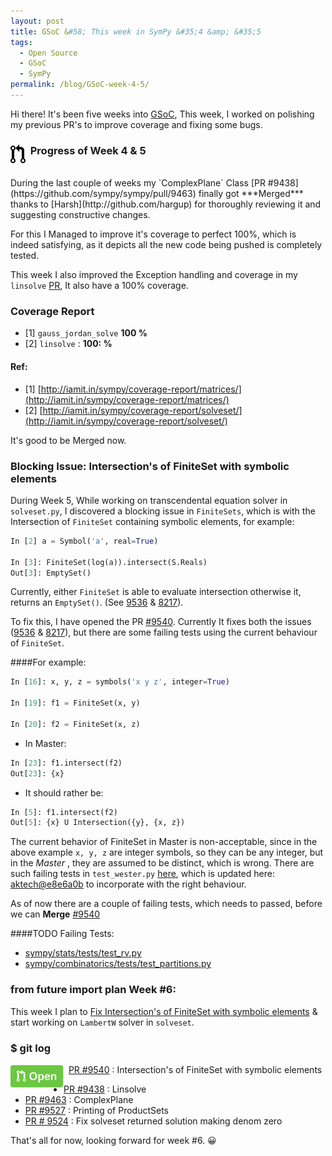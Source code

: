 ```yaml
---
layout: post
title: GSoC &#58; This week in SymPy &#35;4 &amp; &#35;5
tags:
  - Open Source
  - GSoC
  - SymPy
permalink: /blog/GSoC-week-4-5/
---
```


Hi there! It's been five weeks into [GSoC](https://en.wikipedia.org/wiki/Google_Summer_of_Code), 
This week, I worked on polishing my previous PR's to improve coverage and
fixing some bugs.

### &nbsp; **Progress of Week 4 & 5** <img style="float: left" src="/assets/gsoc/pr.png"> 
</br>
During the last couple of weeks my `ComplexPlane` Class [PR #9438](https://github.com/sympy/sympy/pull/9463)
finally got ***Merged*** thanks to [Harsh](http://github.com/hargup) for thoroughly reviewing it and suggesting constructive changes.

For this I Managed to improve it's coverage to perfect 100%, which is indeed satisfying, as it depicts all the new code being pushed is completely tested.

This week I also improved the Exception handling and coverage in my `linsolve` [PR](https://github.com/sympy/sympy/pull/), It also have a 100% coverage.

### Coverage Report

*  [1] `gauss_jordan_solve` **100 %** 
*  [2] `linsolve` : **100: %**

#### Ref:

* [1] [http://iamit.in/sympy/coverage-report/matrices/](http://iamit.in/sympy/coverage-report/matrices/)
* [2] [http://iamit.in/sympy/coverage-report/solveset/](http://iamit.in/sympy/coverage-report/solveset/)

It's good to be Merged now.

### **Blocking Issue**: Intersection's of FiniteSet with symbolic elements

During Week 5, While working on transcendental equation solver in `solveset.py`, I discovered a blocking issue in `FiniteSets`, which is with the Intersection of `FiniteSet` containing symbolic elements, for example:

 ```python
In [2] a = Symbol('a', real=True)

In [3]: FiniteSet(log(a)).intersect(S.Reals)
Out[3]: EmptySet()
```

Currently, either `FiniteSet` is able to evaluate intersection otherwise it, returns an `EmptySet()`.
(See [9536](https://github.com/sympy/sympy/issues/9536) & [8217](https://github.com/sympy/sympy/issues/8217)).

To fix this, I have opened the PR [#9540](https://github.com/sympy/sympy/pull/9540).
Currently It fixes both the issues ([9536](https://github.com/sympy/sympy/issues/9536) & [8217](https://github.com/sympy/sympy/issues/8217)), but there are some failing tests using the current behaviour of `FiniteSet`.

####For example:

```python
In [16]: x, y, z = symbols('x y z', integer=True)

In [19]: f1 = FiniteSet(x, y)

In [20]: f2 = FiniteSet(x, z)
```

* In Master:

```python
In [23]: f1.intersect(f2)
Out[23]: {x}
```

* It should rather be:

```python
In [5]: f1.intersect(f2)
Out[5]: {x} U Intersection({y}, {x, z})
```

The current behavior of FiniteSet in Master is non-acceptable, since in the above example `x, y, z` are integer symbols, so they can be any integer, but in the *Master* , they are assumed to be distinct, which is wrong.
There are such failing tests in `test_wester.py` [here](https://github.com/sympy/sympy/blob/master/sympy/core/tests/test_wester.py#L74), which is updated here: [aktech@e8e6a0b](https://github.com/aktech/sympy/commit/e8e6a0bb9285c315e9bade2bcd10b954760d4965) to incorporate with the right behaviour.

As of now there are a couple of failing tests, which needs to passed, before we can **Merge** [#9540](https://github.com/sympy/sympy/pull/9540)

####TODO Failing Tests:

* [sympy/stats/tests/test_rv.py](https://travis-ci.org/sympy/sympy/jobs/67831123)
* [sympy/combinatorics/tests/test_partitions.py](https://travis-ci.org/sympy/sympy/jobs/67831130)


### **from __future__ import plan**  Week #6:
This week I plan to [Fix Intersection's of FiniteSet with symbolic elements](https://github.com/sympy/sympy/pull/9540) & start working on `LambertW` solver in `solveset`.


### **$ git log**

<img align="left" src="/assets/gsoc/opr.png"> &nbsp; [PR #9540](https://github.com/sympy/sympy/pull/9540) : Intersection's of FiniteSet with symbolic elements

* [PR #9438](https://github.com/sympy/sympy/pull/9438) : Linsolve
* [PR #9463](https://github.com/sympy/sympy/pull/9463) : ComplexPlane
* [PR #9527](https://github.com/sympy/sympy/pull/9527) : Printing of ProductSets  </br>
* [PR # 9524](https://github.com/sympy/sympy/pull/9524) : Fix solveset returned solution making denom zero


That's all for now, looking forward for week #6. :grinning: